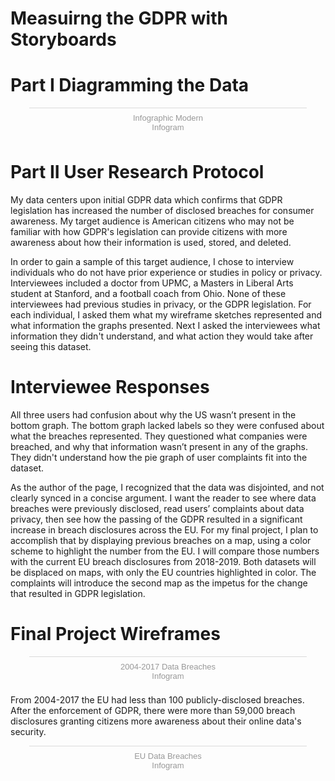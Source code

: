 # Measuirng the GDPR with Storyboards

# Part I Diagramming the Data
<div class="infogram-embed" data-id="a9edc6b4-225f-4306-8ecf-0ec98b5f92f5" data-type="interactive" data-title="Infographic Modern"></div><script>!function(e,t,s,i){var n="InfogramEmbeds",o=e.getElementsByTagName("script")[0],d=/^http:/.test(e.location)?"http:":"https:";if(/^\/{2}/.test(i)&&(i=d+i),window[n]&&window[n].initialized)window[n].process&&window[n].process();else if(!e.getElementById(s)){var r=e.createElement("script");r.async=1,r.id=s,r.src=i,o.parentNode.insertBefore(r,o)}}(document,0,"infogram-async","https://e.infogram.com/js/dist/embed-loader-min.js");</script><div style="padding:8px 0;font-family:Arial!important;font-size:13px!important;line-height:15px!important;text-align:center;border-top:1px solid #dadada;margin:0 30px"><a href="https://infogram.com/a9edc6b4-225f-4306-8ecf-0ec98b5f92f5" style="color:#989898!important;text-decoration:none!important;" target="_blank">Infographic Modern</a><br><a href="https://infogram.com" style="color:#989898!important;text-decoration:none!important;" target="_blank" rel="nofollow">Infogram</a></div>

# Part II User Research Protocol

My data centers upon initial GDPR data which confirms that GDPR legislation has increased the number of disclosed breaches for consumer awareness. My target audience is American citizens who may not be familiar with how GDPR's legislation can provide citizens with more awareness about how their information is used, stored, and deleted. 

In order to gain a sample of this target audience, I chose to interview individuals who do not have prior experience or studies in policy or privacy. Interviewees included a doctor from UPMC, a Masters in Liberal Arts student at Stanford, and a football coach from Ohio. None of these interviewees had previous studies in privacy, or the GDPR legislation. For each individual, I asked them what my wireframe sketches represented and what information the graphs presented. Next I asked the interviewees what information they didn't understand, and what action they would take after seeing this dataset. 

# Interviewee Responses

All three users had confusion about why the US wasn’t present in the bottom graph. The bottom graph lacked labels so they were confused about what the breaches represented. They questioned what companies were breached, and why that information wasn’t present in any of the graphs. They didn't understand how the pie graph of user complaints fit into the dataset.

As the author of the page, I recognized that the data was disjointed, and not clearly synced in a concise argument. I want the reader to see where data breaches were previously disclosed, read users’ complaints about data privacy, then see how the passing of the GDPR resulted in a significant increase in breach disclosures across the EU. For my final project, I plan to accomplish that by displaying previous breaches on a map, using a color scheme to highlight the number from the EU. I will compare those numbers with the current EU breach disclosures from 2018-2019. Both datasets will be displaced on maps, with only the EU countries highlighted in color. The complaints will introduce the second map as the impetus for the change that resulted in GDPR legislation.  

# Final Project Wireframes

<div class="infogram-embed" data-id="159ffba1-68f7-4df3-8954-ae860241534c" data-type="interactive" data-title="2004-2017 Data Breaches"></div><script>!function(e,t,s,i){var n="InfogramEmbeds",o=e.getElementsByTagName("script")[0],d=/^http:/.test(e.location)?"http:":"https:";if(/^\/{2}/.test(i)&&(i=d+i),window[n]&&window[n].initialized)window[n].process&&window[n].process();else if(!e.getElementById(s)){var r=e.createElement("script");r.async=1,r.id=s,r.src=i,o.parentNode.insertBefore(r,o)}}(document,0,"infogram-async","https://e.infogram.com/js/dist/embed-loader-min.js");</script><div style="padding:8px 0;font-family:Arial!important;font-size:13px!important;line-height:15px!important;text-align:center;border-top:1px solid #dadada;margin:0 30px"><a href="https://infogram.com/159ffba1-68f7-4df3-8954-ae860241534c" style="color:#989898!important;text-decoration:none!important;" target="_blank">2004-2017 Data Breaches</a><br><a href="https://infogram.com" style="color:#989898!important;text-decoration:none!important;" target="_blank" rel="nofollow">Infogram</a></div>

From 2004-2017 the EU had less than 100 publicly-disclosed breaches. After the enforcement of GDPR, there were more than 59,000 breach disclosures granting citizens more awareness about their online data's security.

<div class="infogram-embed" data-id="6245c5cf-49d5-486f-8172-6a2e986d247a" data-type="interactive" data-title="EU Data Breaches"></div><script>!function(e,t,s,i){var n="InfogramEmbeds",o=e.getElementsByTagName("script")[0],d=/^http:/.test(e.location)?"http:":"https:";if(/^\/{2}/.test(i)&&(i=d+i),window[n]&&window[n].initialized)window[n].process&&window[n].process();else if(!e.getElementById(s)){var r=e.createElement("script");r.async=1,r.id=s,r.src=i,o.parentNode.insertBefore(r,o)}}(document,0,"infogram-async","https://e.infogram.com/js/dist/embed-loader-min.js");</script><div style="padding:8px 0;font-family:Arial!important;font-size:13px!important;line-height:15px!important;text-align:center;border-top:1px solid #dadada;margin:0 30px"><a href="https://infogram.com/6245c5cf-49d5-486f-8172-6a2e986d247a" style="color:#989898!important;text-decoration:none!important;" target="_blank">EU Data Breaches</a><br><a href="https://infogram.com" style="color:#989898!important;text-decoration:none!important;" target="_blank" rel="nofollow">Infogram</a></div>

